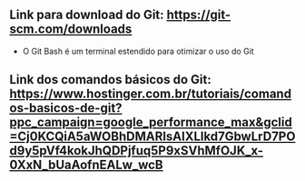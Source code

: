 ## Link para download do Git: https://git-scm.com/downloads
- O Git Bash é um terminal estendido para otimizar o uso do Git

## Link dos comandos básicos do Git: https://www.hostinger.com.br/tutoriais/comandos-basicos-de-git?ppc_campaign=google_performance_max&gclid=Cj0KCQiA5aWOBhDMARIsAIXLlkd7GbwLrD7POd9y5pVf4kokJhQDPjfuq5P9xSVhMfOJK_x-0XxN_bUaAofnEALw_wcB

